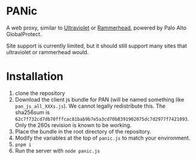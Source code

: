 # PANic

A web proxy, similar to [Ultraviolet](https://github.com/titaniumnetwork-dev/Ultraviolet) or [Rammerhead](https://github.com/binary-person/rammerhead), powered by Palo Alto GlobalProtect.

Site support is currently limited, but it should still support many sites that ultraviolet or rammerhead would.


# Installation
1. clone the repository
2. Download the client js bundle for PAN (will be named something like `pan_js_all_XXXs.js`). We cannot legally redistribute this. The sha256sum is `62c7f732cd7db70fffcac81bab9b7e5a3cd70b8391902075dc7d2977f7421093`. Only the 260s revision is known to be working.
3. Place the bundle in the root directory of the repository.
4. Modify the variables at the top of `panic.js` to match your environment.
5. `pnpm i`
6. Run the server with `node panic.js`
